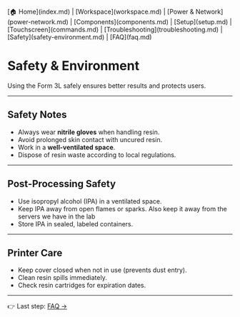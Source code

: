 <nav>
[🏠 Home](index.md) |
[Workspace](workspace.md) |
[Power & Network](power-network.md) |
[Components](components.md) |
[Setup](setup.md) |
[Touchscreen](commands.md) |
[Troubleshooting](troubleshooting.md) |
[Safety](safety-environment.md) |
[FAQ](faq.md)
</nav>

# Safety & Environment

Using the Form 3L safely ensures better results and protects users.

---

## Safety Notes
- Always wear **nitrile gloves** when handling resin.  
- Avoid prolonged skin contact with uncured resin.  
- Work in a **well-ventilated space**.  
- Dispose of resin waste according to local regulations.  

---

## Post-Processing Safety
- Use isopropyl alcohol (IPA) in a ventilated space.  
- Keep IPA away from open flames or sparks. Also keep it away from the servers we have in the lab 
- Store IPA in sealed, labeled containers.  

---

## Printer Care
- Keep cover closed when not in use (prevents dust entry).  
- Clean resin spills immediately.  
- Check resin cartridges for expiration dates.  

---

👉 Last step: [FAQ →](faq.md)
